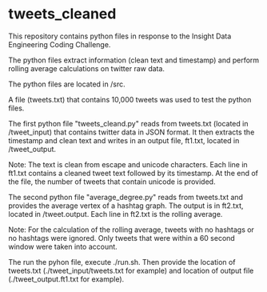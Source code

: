 # tweets_cleaned

This repository contains python files in response to the Insight Data Engineering Coding Challenge.

The python files extract information (clean text and timestamp) and perform rolling average calculations on twitter raw data.

The python files are located in /src. 

A file (tweets.txt) that contains 10,000 tweets was used to test the python files. 

The first python file "tweets_cleand.py" reads from tweets.txt (located in /tweet_input) that
contains twitter data in JSON format. It then extracts the timestamp and clean text and writes in an output file, ft1.txt, located in /tweet_output. 

Note: The text is clean from escape and unicode characters. Each line in ft1.txt contains a cleaned tweet text followed by its timestamp. At the end of the file, the number of tweets that contain unicode is provided.

The second python file "average_degree.py" reads from tweets.txt and provides the average vertex of a hashtag graph. The output is in ft2.txt, located in /tweet.output. Each line in ft2.txt is the rolling average.

Note: For the calculation of the rolling average, tweets with no hashtags or no hashtags were ignored. Only tweets that were within a 60 second window were taken into account.

The run the pyhon file, execute ./run.sh. Then provide the location of tweets.txt (./tweet_input/tweets.txt for example) and location of output file (./tweet_output.ft1.txt for example).
